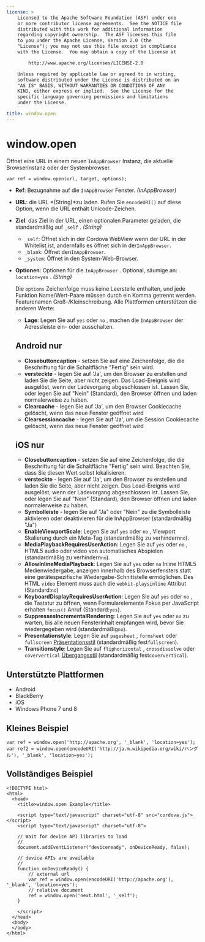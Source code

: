 ```yaml
---
license: >
    Licensed to the Apache Software Foundation (ASF) under one
    or more contributor license agreements.  See the NOTICE file
    distributed with this work for additional information
    regarding copyright ownership.  The ASF licenses this file
    to you under the Apache License, Version 2.0 (the
    "License"); you may not use this file except in compliance
    with the License.  You may obtain a copy of the License at

        http://www.apache.org/licenses/LICENSE-2.0

    Unless required by applicable law or agreed to in writing,
    software distributed under the License is distributed on an
    "AS IS" BASIS, WITHOUT WARRANTIES OR CONDITIONS OF ANY
    KIND, either express or implied.  See the License for the
    specific language governing permissions and limitations
    under the License.

title: window.open
---
```


# window.open

Öffnet eine URL in einem neuen `InAppBrowser` Instanz, die aktuelle Browserinstanz oder der Systembrowser.

    var ref = window.open(url, target, options);
    

*   **Ref**: Bezugnahme auf die `InAppBrowser` Fenster. *(InAppBrowser)*

*   **URL**: die URL *(String)*zu laden. Rufen Sie `encodeURI()` auf diese Option, wenn die URL enthält Unicode-Zeichen.

*   **Ziel**: das Ziel in der URL, einen optionalen Parameter geladen, die standardmäßig auf `_self` . *(String)*
    
    *   `_self`: Öffnet sich in der Cordova WebView wenn der URL in der Whitelist ist, andernfalls es öffnet sich in der`InAppBrowser`.
    *   `_blank`: Öffnet den`InAppBrowser`.
    *   `_system`: Öffnet in den System-Web-Browser.

*   **Optionen**: Optionen für die `InAppBrowser` . Optional, säumige an: `location=yes` . *(String)*
    
    Die `options` Zeichenfolge muss keine Leerstelle enthalten, und jede Funktion Name/Wert-Paare müssen durch ein Komma getrennt werden. Featurenamen Groß-/Kleinschreibung. Alle Plattformen unterstützen die anderen Werte:
    
    *   **Lage**: Legen Sie auf `yes` oder `no` , machen die `InAppBrowser` der Adressleiste ein- oder ausschalten.
    ## Android nur
    
    *   **Closebuttoncaption** - setzen Sie auf eine Zeichenfolge, die die Beschriftung für die Schaltfläche "Fertig" sein wird. 
    *   **versteckte** - legen Sie auf 'Ja', um den Browser zu erstellen und laden Sie die Seite, aber nicht zeigen. Das Load-Ereignis wird ausgelöst, wenn der Ladevorgang abgeschlossen ist. Lassen Sie, oder legen Sie auf "Nein" (Standard), den Browser öffnen und laden normalerweise zu haben. 
    *   **Clearcache** - legen Sie auf 'Ja', um den Browser Cookiecache gelöscht, wenn das neue Fenster geöffnet wird
    *   **Clearsessioncache** - legen Sie auf 'Ja', um die Session Cookiecache gelöscht, wenn das neue Fenster geöffnet wird
    ## iOS nur
    
    *   **Closebuttoncaption** - setzen Sie auf eine Zeichenfolge, die die Beschriftung für die Schaltfläche "Fertig" sein wird. Beachten Sie, dass Sie diesen Wert selbst lokalisieren.
    *   **versteckte** - legen Sie auf 'Ja', um den Browser zu erstellen und laden Sie die Seite, aber nicht zeigen. Das Load-Ereignis wird ausgelöst, wenn der Ladevorgang abgeschlossen ist. Lassen Sie, oder legen Sie auf "Nein" (Standard), den Browser öffnen und laden normalerweise zu haben. 
    *   **Symbolleiste** - legen Sie auf "Ja" oder "Nein" zu die Symbolleiste aktivieren oder deaktivieren für die InAppBrowser (standardmäßig "Ja")
    *   **EnableViewportScale**: Legen Sie auf `yes` oder `no` , Viewport Skalierung durch ein Meta-Tag (standardmäßig zu verhindern`no`).
    *   **MediaPlaybackRequiresUserAction**: Legen Sie auf `yes` oder `no` , HTML5 audio oder video von automatisches Abspielen (standardmäßig zu verhindern`no`).
    *   **AllowInlineMediaPlayback**: Legen Sie auf `yes` oder `no` Inline HTML5 Medienwiedergabe, anzeigen innerhalb des Browserfensters statt eine gerätespezifische Wiedergabe-Schnittstelle ermöglichen. Des HTML `video` Element muss auch die `webkit-playsinline` Attribut (Standard:`no`)
    *   **KeyboardDisplayRequiresUserAction**: Legen Sie auf `yes` oder `no` , die Tastatur zu öffnen, wenn Formularelemente Fokus per JavaScript erhalten `focus()` Anruf (Standard:`yes`).
    *   **SuppressesIncrementalRendering**: Legen Sie auf `yes` oder `no` zu warten, bis alle neuen Fensterinhalt empfangen wird, bevor Sie wiedergegeben wird (standardmäßig`no`).
    *   **Presentationstyle**: Legen Sie auf `pagesheet` , `formsheet` oder `fullscreen` [Präsentationsstil][1] (standardmäßig fest`fullscreen`).
    *   **Transitionstyle**: Legen Sie auf `fliphorizontal` , `crossdissolve` oder `coververtical` [Übergangsstil][2] (standardmäßig fest`coververtical`).

 [1]: http://developer.apple.com/library/ios/documentation/UIKit/Reference/UIViewController_Class/Reference/Reference.html#//apple_ref/occ/instp/UIViewController/modalPresentationStyle
 [2]: http://developer.apple.com/library/ios/#documentation/UIKit/Reference/UIViewController_Class/Reference/Reference.html#//apple_ref/occ/instp/UIViewController/modalTransitionStyle

## Unterstützte Plattformen

*   Android
*   BlackBerry
*   iOS
*   Windows Phone 7 und 8

## Kleines Beispiel

    var ref = window.open('http://apache.org', '_blank', 'location=yes');
    var ref2 = window.open(encodeURI('http://ja.m.wikipedia.org/wiki/ハングル'), '_blank', 'location=yes');
    

## Vollständiges Beispiel

    <!DOCTYPE html>
    <html>
      <head>
        <title>window.open Example</title>
    
        <script type="text/javascript" charset="utf-8" src="cordova.js"></script>
        <script type="text/javascript" charset="utf-8">
    
        // Wait for device API libraries to load
        //
        document.addEventListener("deviceready", onDeviceReady, false);
    
        // device APIs are available
        //
        function onDeviceReady() {
            // external url
            var ref = window.open(encodeURI('http://apache.org'), '_blank', 'location=yes');
            // relative document
            ref = window.open('next.html', '_self');
        }
    
        </script>
      </head>
      <body>
      </body>
    </html>